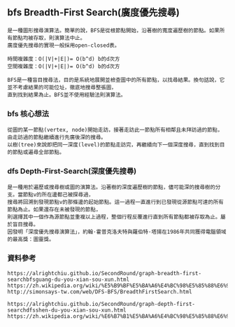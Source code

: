 
## bfs  Breadth-First Search(廣度優先搜尋)

    是一種圖形搜尋演算法。簡單的說，BFS是從根節點開始，沿著樹的寬度遍歷樹的節點。如果所有節點均被存取，則演算法中止。
    廣度優先搜尋的實現一般採用open-closed表。 
    
    時間複雜度：O(|V|+|E|)= O(b^d) b的d次方
    空間複雜度：O(|V|+|E|)= O(b^d) b的d次方
    
    BFS是一種盲目搜尋法，目的是系統地展開並檢查圖中的所有節點，以找尋結果。換句話說，它並不考慮結果的可能位址，徹底地搜尋整張圖，
    直到找到結果為止。BFS並不使用經驗法則演算法。
    
### bfs 核心想法
    從圖的某一節點(vertex, node)開始走訪，接著走訪此一節點所有相鄰且未拜訪過的節點，由走訪過的節點繼續進行先廣後深的搜尋。
    以樹(tree)來說即把同一深度(level)的節點走訪完，再繼續向下一個深度搜尋，直到找到目的節點或遍尋全部節點。
  
### dfs Depth-First-Search(深度優先搜尋)

    是一種用於遍歷或搜尋樹或圖的演算法。沿著樹的深度遍歷樹的節點，儘可能深的搜尋樹的分支。當節點v的所在邊都己被探尋過，
    搜尋將回溯到發現節點v的那條邊的起始節點。這一過程一直進行到已發現從源節點可達的所有節點為止。如果還存在未被發現的節點，
    則選擇其中一個作為源節點並重複以上過程，整個行程反覆進行直到所有節點都被存取為止。屬於盲目搜尋。
    因發明「深度優先搜尋演算法」，約翰·霍普克洛夫特與羅伯特·塔揚在1986年共同獲得電腦領域的最高獎：圖靈獎。

### 資料參考
  
    https://alrightchiu.github.io/SecondRound/graph-breadth-first-searchbfsguang-du-you-xian-sou-xun.html
    https://zh.wikipedia.org/wiki/%E5%B9%BF%E5%BA%A6%E4%BC%98%E5%85%88%E6%90%9C%E7%B4%A2
    http://simonsays-tw.com/web/DFS-BFS/BreadthFirstSearch.html
    
    https://alrightchiu.github.io/SecondRound/graph-depth-first-searchdfsshen-du-you-xian-sou-xun.html
    https://zh.wikipedia.org/wiki/%E6%B7%B1%E5%BA%A6%E4%BC%98%E5%85%88%E6%90%9C%E7%B4%A2
    
    
    
    
    
    
    
    
